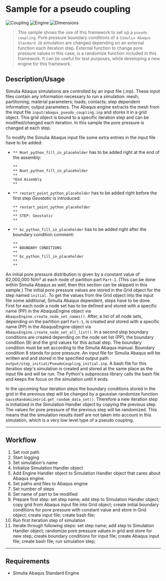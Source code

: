 # Sample for a pseudo coupling

![Coupling](https://img.shields.io/static/v1?label=Coupling&message=Pseudo&color=blue&style=flat-square)
![Engine](https://img.shields.io/static/v1?label=Engine&message=Abaqus&color=blue&style=flat-square)
![Dimensions](https://img.shields.io/static/v1?label=Dimension&message=2D&color=blue&style=flat-square)

> This sample shows the use of this framework to set up a `pseudo coupling`. 
> Pore pressure boundary conditions of a `Simulia Abaqus Standard 2D` simulation are changed depending on an external function each iteration step.
> External function to change pore pressure values in this case, is a randomize function included in this framework.
> It can be useful for test purposes, while developing a new engine for this framework. 

## Description/Usage

Simulia Abaqus simulations are controlled by an input file (.inp).
These input files contain any information necessary to run a simulation: mesh; partitioning; material parameters; loads; contacts; step dependent information; output parameters.
The Abaqus engine extracts the mesh from the input file ``input/abaqus_pseudo_coupling.inp`` and stores it in a grid object.
This grid object is bound to a specific iteration step and can be modified/changed each iteration. 
In this sample the pore pressure is changed at each step.

To modify the Simulia Abaqus input file some extra entries in the input file have to be added:
 * ``** Nset_python_fill_in_placeholder`` has to be added right at the end of the assembly: 
    ```abaqus
    **
    ** Nset_python_fill_in_placeholder
    **
    *End Assembly
    ** 
    ```
 * ``** restart_point_python_placeholder`` has to be added right before the first step *Geostatic* is introduced: 
    ```abaqus
    ** restart_point_python_placeholder
    ** 
    ** STEP: Geostatic
    ** 
    ```
   
 * ``** bc_python_fill_in_placeholder`` has to be added right after the boundary condition comment: 
    ```abaqus
    ** 
    ** BOUNDARY CONDITIONS
    ** 
    ** bc_python_fill_in_placeholder
    **
    ** 
    ```

An initial pore pressure distribution is given by a constant value of 62,000,000 N/m² at each node of partition part ``Part-1``.
(This can be done within Simulia Abaqus as well, then this section can be skipped in this sample.)
The initial pore pressure values are stored in the Grid object for the step named ``initial``.
To get the values from the Grid object into the input file some additional, Simulia Abaqus dependent, steps have to be done.
First for each node a node set has to be defined and stored with a specific name (PP) in the AbaqusEngine object via ```AbaqusEngine.create_node_set_names()```. 
After, a list of all node sets, depending on the partition part ``Part-1``, is created and stored with a specific name (PP) in the AbaqusEngine object via ```AbaqusEngine.create_node_set_all_list()```. 
In a second step boundary conditions are created depending on the node set list (PP), the boundary condition (8) and the grid values for this actual step.
The boundary condition must be set according to the Simulia Abaqus manual.
Boundary condition 8 stands for pore pressure.
An input file for Simulia Abaqus will be written and and stored in the specified output path ``output/step_initial/PseudoCoupling_initial.inp``.
A bash file for this iteration step's simulation is created and stored at the same place as the input file and will be run.
The Python's subprocess library calls the bash file and keeps the focus on the simulation until it ends.

In the upcoming four iteration steps the boundary conditions stored in the grid in the previous step will be changed by a gaussian randomize function ```GaussRandomizeGrid.get_random_data_set()```.
Therefore a new iteration step is initialized in the Simulation Handler object by copying the previous step.
The values for pore pressure of the previous step will be randomized.
This means that the simulation results itself are not taken into account in this simulation, which is a very low level type of a pseudo coupling.    

---

## Workflow

[logo]: workflow.png "Workflow of this simulation"

 1. Set root path
 2. Start logging
 3. Set simulation's name
 4. Initialize Simulation Handler object
 5. Add Engine Handler object to Simulation Handler object that cares about Abaqus engine.
 6. Set paths and files to Abaqus engine
 7. Set number of steps
 8. Set name of part to be modified
 9. Prepare first step: set step name; add step to Simulation Handler object; copy grid from Abaqus input file into Grid object; create initial boundary conditions for pore pressure with constant value and store in Grid object; create input file; create bash file;
 10. Run first iteration step of simulation
 11. Iterate through following steps: set step name; add step to Simulation Handler object; randomize pore pressure values in grid and store for new step; create boundary conditions for input file; create Abaqus input file; create bash file; run simulation step;  
 
---

## Requirements

 - Simulia Abaqus Standard Engine

